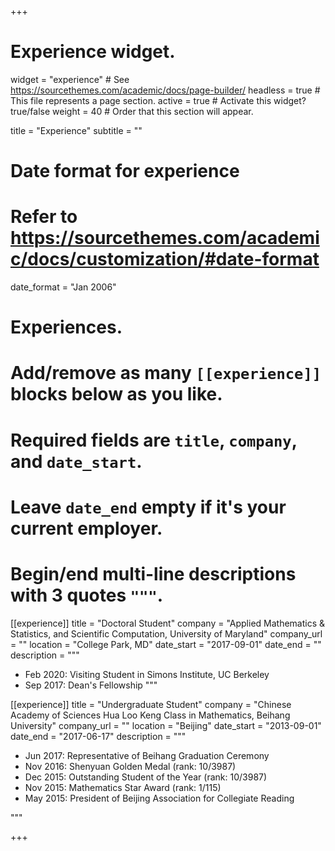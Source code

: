 +++
# Experience widget.
widget = "experience"  # See https://sourcethemes.com/academic/docs/page-builder/
headless = true  # This file represents a page section.
active = true  # Activate this widget? true/false
weight = 40  # Order that this section will appear.

title = "Experience"
subtitle = ""

# Date format for experience
#   Refer to https://sourcethemes.com/academic/docs/customization/#date-format
date_format = "Jan 2006"

# Experiences.
#   Add/remove as many `[[experience]]` blocks below as you like.
#   Required fields are `title`, `company`, and `date_start`.
#   Leave `date_end` empty if it's your current employer.
#   Begin/end multi-line descriptions with 3 quotes `"""`.
[[experience]]
  title = "Doctoral Student"
  company = "Applied Mathematics & Statistics, and Scientific Computation, University of Maryland"
  company_url = ""
  location = "College Park, MD"
  date_start = "2017-09-01"
  date_end = ""
  description = """

  * Feb 2020: Visiting Student in Simons Institute, UC Berkeley
  * Sep 2017: Dean's Fellowship
      """

[[experience]]
  title = "Undergraduate Student"
  company = "Chinese Academy of Sciences Hua Loo Keng Class in Mathematics, Beihang University"
  company_url = ""
  location = "Beijing"
  date_start = "2013-09-01"
  date_end = "2017-06-17"
  description = """

  * Jun 2017: Representative of Beihang Graduation Ceremony
  * Nov 2016: Shenyuan Golden Medal (rank: 10/3987)
  * Dec 2015: Outstanding Student of the Year (rank: 10/3987)
  * Nov 2015: Mathematics Star Award (rank: 1/115)
  * May 2015: President of Beijing Association for Collegiate Reading

 """

+++
